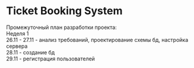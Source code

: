 # Ticket Booking System
Промежуточный план разработки проекта: <br>
Неделя 1 <br>
26.11 - 27.11 - анализ требований, проектирование схемы бд, настройка сервера <br>
28.11 - создание бд <br>
29.11 - регистрация пользователей <br>

